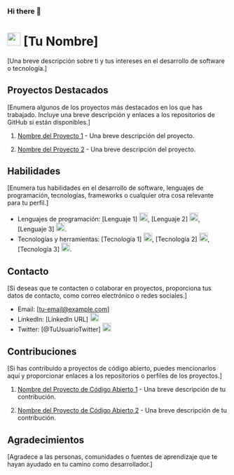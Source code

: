 ### Hi there 👋

<!-- Encabezado con ícono -->
# <img src="https://raw.githubusercontent.com/<TU_USUARIO>/path/to/icon.png" width="30"> [Tu Nombre]

[Una breve descripción sobre ti y tus intereses en el desarrollo de software o tecnología.]

## Proyectos Destacados

[Enumera algunos de los proyectos más destacados en los que has trabajado. Incluye una breve descripción y enlaces a los repositorios de GitHub si están disponibles.]

1. [Nombre del Proyecto 1](enlace-del-repositorio) - Una breve descripción del proyecto.

2. [Nombre del Proyecto 2](enlace-del-repositorio) - Una breve descripción del proyecto.

## Habilidades

[Enumera tus habilidades en el desarrollo de software, lenguajes de programación, tecnologías, frameworks o cualquier otra cosa relevante para tu perfil.]

- Lenguajes de programación: [Lenguaje 1] <img src="https://raw.githubusercontent.com/<TU_USUARIO>/path/to/language-icon.png" width="20">, [Lenguaje 2] <img src="https://raw.githubusercontent.com/<TU_USUARIO>/path/to/language-icon.png" width="20">, [Lenguaje 3] <img src="https://raw.githubusercontent.com/<TU_USUARIO>/path/to/language-icon.png" width="20">.
- Tecnologías y herramientas: [Tecnología 1] <img src="https://raw.githubusercontent.com/<TU_USUARIO>/path/to/tech-icon.png" width="20">, [Tecnología 2] <img src="https://raw.githubusercontent.com/<TU_USUARIO>/path/to/tech-icon.png" width="20">, [Tecnología 3] <img src="https://raw.githubusercontent.com/<TU_USUARIO>/path/to/tech-icon.png" width="20">.

## Contacto

[Si deseas que te contacten o colaborar en proyectos, proporciona tus datos de contacto, como correo electrónico o redes sociales.]

- Email: [tu-email@example.com]
- LinkedIn: [LinkedIn URL] <img src="https://raw.githubusercontent.com/<TU_USUARIO>/path/to/linkedin-icon.png" width="20">
- Twitter: [@TuUsuarioTwitter] <img src="https://raw.githubusercontent.com/<TU_USUARIO>/path/to/twitter-icon.png" width="20">

## Contribuciones

[Si has contribuido a proyectos de código abierto, puedes mencionarlos aquí y proporcionar enlaces a los repositorios o perfiles de los proyectos.]

1. [Nombre del Proyecto de Código Abierto 1](enlace-del-repositorio) - Una breve descripción de tu contribución.

2. [Nombre del Proyecto de Código Abierto 2](enlace-del-repositorio) - Una breve descripción de tu contribución.

## Agradecimientos

[Agradece a las personas, comunidades o fuentes de aprendizaje que te hayan ayudado en tu camino como desarrollador.]

